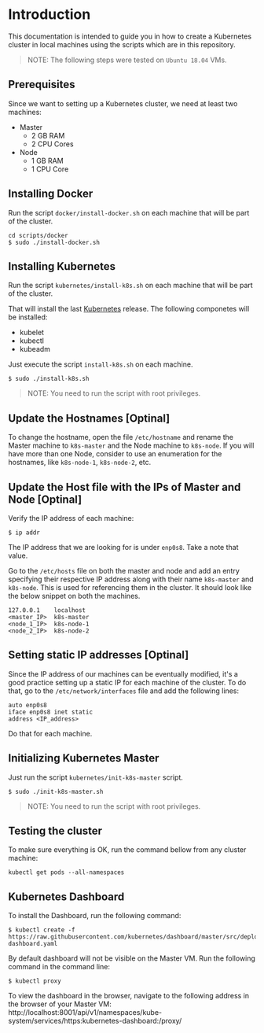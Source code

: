 # Introduction

This documentation is intended to guide you in how to create a Kubernetes cluster in local machines using the scripts which are in this repository. 

>NOTE: The following steps were tested on `Ubuntu 18.04` VMs.

## Prerequisites

Since we want to setting up a Kubernetes cluster, we need at least two machines:

- Master
  - 2 GB RAM
  - 2 CPU Cores
- Node
  - 1 GB RAM
  - 1 CPU Core

## Installing Docker

Run the script `docker/install-docker.sh` on each machine that will be part of the cluster.

```
cd scripts/docker
$ sudo ./install-docker.sh
```

## Installing Kubernetes

Run the script `kubernetes/install-k8s.sh` on each machine that will be part of the cluster.

That will install the last [Kubernetes](https://github.com/kubernetes/kubernetes/releases) release. The following componetes will be installed:

- kubelet
- kubectl
- kubeadm

Just execute the script `install-k8s.sh` on each machine.

```
$ sudo ./install-k8s.sh
```

>NOTE: You need to run the script with root privileges.

## Update the Hostnames [Optinal]

To change the hostname, open the file `/etc/hostname` and rename the Master machine to `k8s-master` and the Node machine to `k8s-node`. If you will have more than one Node, consider to use an enumeration for the hostnames, like `k8s-node-1`, `k8s-node-2`, etc.

## Update the Host file with the IPs of Master and Node [Optinal]

Verify the IP address of each machine:

```
$ ip addr
```

The IP address that we are looking for is under `enp0s8`. Take a note that value.

Go to the `/etc/hosts` file on both the master and node and add an entry specifying their respective IP address along with their name `k8s-master` and `k8s-node`. This is used for referencing them in the cluster. It should look like the below snippet on both the machines.

```
127.0.0.1    localhost
<master_IP>  k8s-master
<node_1_IP>  k8s-node-1
<node_2_IP>  k8s-node-2
```

## Setting static IP addresses [Optinal]

Since the IP address of our machines can be eventually modified, it's a good practice setting up a static IP for each machine of the cluster. To do that, go to the `/etc/network/interfaces` file and add the following lines:

```
auto enp0s8
iface enp0s8 inet static
address <IP_address>
```

Do that for each machine.

## Initializing Kubernetes Master

Just run the script `kubernetes/init-k8s-master` script.

```
$ sudo ./init-k8s-master.sh
```

>NOTE: You need to run the script with root privileges.

## Testing the cluster

To make sure everything is OK, run the command bellow from any cluster machine:

```
kubectl get pods --all-namespaces
```

## Kubernetes Dashboard

To install the Dashboard, run the following command:

```
$ kubectl create -f https://raw.githubusercontent.com/kubernetes/dashboard/master/src/deploy/recommended/kubernetes-dashboard.yaml
```

By default dashboard will not be visible on the Master VM. Run the following command in the command line:

```
$ kubectl proxy
```

To view the dashboard in the browser, navigate to the following address in the browser of your Master VM: http://localhost:8001/api/v1/namespaces/kube-system/services/https:kubernetes-dashboard:/proxy/

